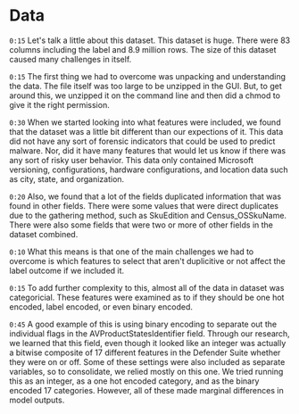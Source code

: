 # Data 
`0:15` Let's talk a little about this dataset. This dataset is huge. There were 83 columns including the label and 8.9 million rows. The size of this dataset caused many challenges in itself.

`0:15` The first thing we had to overcome was unpacking and understanding the data. The file itself was too large to be unzipped in the GUI. But, to get around this, we unzipped it on the command line and then did a chmod to give it the right permission.

`0:30` When we started looking into what features were included, we found that the dataset was a little bit different than our expections of it. This data did not have any sort of forensic indicators that could be used to predict malware. Nor, did it have many features that would let us know if there was any sort of risky user behavior. This data only contained Microsoft versioning, configurations, hardware configurations, and location data such as city, state, and organization.

`0:20` Also, we found that a lot of the fields duplicated information that was found in other fields. There were some values that were direct duplicates due to the gathering method, such as SkuEdition and Census_OSSkuName. There were also some fields that were two or more of other fields in the dataset combined. 

`0:10` What this means is that one of the main challenges we had to overcome is which features to select that aren't duplicitive or not affect the label outcome if we included it.

`0:15` To add further complexity to this, almost all of the data in dataset was categoricial. These features were examined as to if they should be one hot encoded, label encoded, or even binary encoded.

`0:45` A good example of this is using binary encoding to separate out the individual flags in the AVProductStatesIdentifier field. Through our research, we learned that this field, even though it looked like an integer was actually a bitwise composite of 17 different features in the Defender Suite whether they were on or off. Some of these settings were also included as separate variables, so to consolidate, we relied mostly on this one.
We tried running this as an integer, as a one hot encoded category, and as the binary encoded 17 categories. However, all of these made marginal differences in model outputs.

